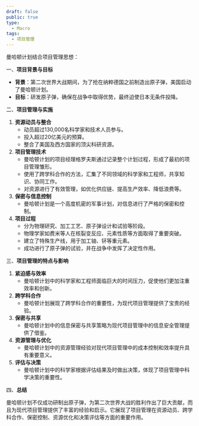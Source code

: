 ```yaml
---
draft: false
public: true
type:
  - Macro
tags:
  - 项目管理
---
```



曼哈顿计划结合项目管理思想：

一、**项目背景与目标**

- **背景**：第二次世界大战期间，为了抢在纳粹德国之前制造出原子弹，美国启动了曼哈顿计划。
- **目标**：研发原子弹，确保在战争中取得优势，最终迫使日本无条件投降。

二、**项目管理与实施**

1. **资源动员与整合**
    - 动员超过130,000名科学家和技术人员参与。
    - 投入超过20亿美元的预算。
    - 整合了美国及西方国家的顶尖科研资源。
2. **项目管理技术**
    - 曼哈顿计划的项目经理格罗夫斯通过记录整个计划过程，形成了最初的项目管理雏形。
    - 使用了跨学科合作的方法，汇集了不同领域的科学家和工程师，共享知识、协同工作。
    - 对资源进行了有效管理，如优化供应链、提高生产效率、降低浪费等。
3. **保密与信息控制**
    - 曼哈顿计划是一个高度机密的军事计划，对信息进行了严格的保密和控制。
4. **项目过程**
    - 分为物理研究、加工工艺、原子弹设计和试验等阶段。
    - 物理学家如费米等人在核裂变反应、元素性质等方面取得了重要突破。
    - 建立了特殊生产线，用于加工铀、钚等重元素。
    - 成功进行了原子弹的试验，并在战争中发挥了决定性作用。

三、**项目管理的特点与影响**

1. **紧迫感与效率**
    - 曼哈顿计划中的科学家和工程师面临巨大的时间压力，促使他们更加注重效率和创新。
2. **跨学科合作**
    - 曼哈顿计划展现了跨学科合作的重要性，为现代项目管理提供了宝贵的经验。
3. **保密与共享**
    - 曼哈顿计划中的信息保密与共享策略为现代项目管理中的信息安全管理提供了借鉴。
4. **资源管理与优化**
    - 曼哈顿计划中的资源管理经验对现代项目管理中的成本控制和效率提升具有重要意义。
5. **评估与决策**
    - 曼哈顿计划中的科学家根据评估结果及时做出决策，体现了项目管理中科学决策的重要性。

四、**总结**

曼哈顿计划不仅成功研制出原子弹，为第二次世界大战的胜利作出了巨大贡献，而且为现代项目管理提供了丰富的经验和启示。它展现了项目管理在资源动员、跨学科合作、保密控制、资源优化和决策评估等方面的重要作用。